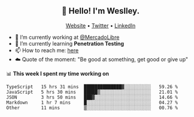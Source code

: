 <h2 align="center">👋 Hello! I'm Weslley.</h2>
<p align="center">
  <a href="http://weslleyneri.com.br">Website</a> •
  <a href="https://twitter.com/Weslley_Neri">Twitter</a> •
  <a href="https://www.linkedin.com/in/weslley-neri-3658908b">LinkedIn</a>
</p>


- 🔭 I’m currently working at [@MercadoLibre](https://github.com/mercadolibre)
- 🌱 I’m currently learning **Penetration Testing**
- 📫 How to reach me: [here](mailto:weslley39@gmail.com)
- ☁️ Quote of the moment: "Be good at something, get good or give up"

📊 **This week I spent my time working on**
<!--START_SECTION:waka-->
```text
TypeScript   15 hrs 31 mins  ██████████████▓░░░░░░░░░░   59.26 % 
JavaScript   5 hrs 30 mins   █████▒░░░░░░░░░░░░░░░░░░░   21.01 % 
JSON         3 hrs 50 mins   ███▓░░░░░░░░░░░░░░░░░░░░░   14.66 % 
Markdown     1 hr 7 mins     █░░░░░░░░░░░░░░░░░░░░░░░░   04.27 % 
Other        11 mins         ▒░░░░░░░░░░░░░░░░░░░░░░░░   00.76 % 
```
<!--END_SECTION:waka-->

<!-- Inspired by https://github.com/gruselhaus/gruselhaus -->